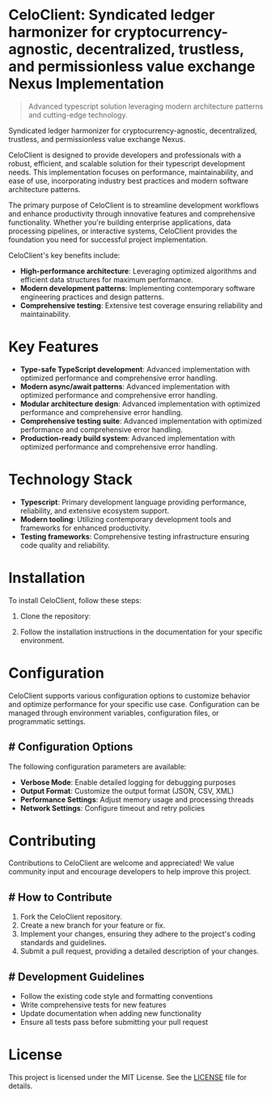 <!-- fallback_CeloClient_20250803021937_54089 -->

# CeloClient: Syndicated ledger harmonizer for cryptocurrency-agnostic, decentralized, trustless, and permissionless value exchange Nexus Implementation
> Advanced typescript solution leveraging modern architecture patterns and cutting-edge technology.

Syndicated ledger harmonizer for cryptocurrency-agnostic, decentralized, trustless, and permissionless value exchange Nexus.

CeloClient is designed to provide developers and professionals with a robust, efficient, and scalable solution for their typescript development needs. This implementation focuses on performance, maintainability, and ease of use, incorporating industry best practices and modern software architecture patterns.

The primary purpose of CeloClient is to streamline development workflows and enhance productivity through innovative features and comprehensive functionality. Whether you're building enterprise applications, data processing pipelines, or interactive systems, CeloClient provides the foundation you need for successful project implementation.

CeloClient's key benefits include:

* **High-performance architecture**: Leveraging optimized algorithms and efficient data structures for maximum performance.
* **Modern development patterns**: Implementing contemporary software engineering practices and design patterns.
* **Comprehensive testing**: Extensive test coverage ensuring reliability and maintainability.

# Key Features

* **Type-safe TypeScript development**: Advanced implementation with optimized performance and comprehensive error handling.
* **Modern async/await patterns**: Advanced implementation with optimized performance and comprehensive error handling.
* **Modular architecture design**: Advanced implementation with optimized performance and comprehensive error handling.
* **Comprehensive testing suite**: Advanced implementation with optimized performance and comprehensive error handling.
* **Production-ready build system**: Advanced implementation with optimized performance and comprehensive error handling.

# Technology Stack

* **Typescript**: Primary development language providing performance, reliability, and extensive ecosystem support.
* **Modern tooling**: Utilizing contemporary development tools and frameworks for enhanced productivity.
* **Testing frameworks**: Comprehensive testing infrastructure ensuring code quality and reliability.

# Installation

To install CeloClient, follow these steps:

1. Clone the repository:


2. Follow the installation instructions in the documentation for your specific environment.

# Configuration

CeloClient supports various configuration options to customize behavior and optimize performance for your specific use case. Configuration can be managed through environment variables, configuration files, or programmatic settings.

## # Configuration Options

The following configuration parameters are available:

* **Verbose Mode**: Enable detailed logging for debugging purposes
* **Output Format**: Customize the output format (JSON, CSV, XML)
* **Performance Settings**: Adjust memory usage and processing threads
* **Network Settings**: Configure timeout and retry policies

# Contributing

Contributions to CeloClient are welcome and appreciated! We value community input and encourage developers to help improve this project.

## # How to Contribute

1. Fork the CeloClient repository.
2. Create a new branch for your feature or fix.
3. Implement your changes, ensuring they adhere to the project's coding standards and guidelines.
4. Submit a pull request, providing a detailed description of your changes.

## # Development Guidelines

* Follow the existing code style and formatting conventions
* Write comprehensive tests for new features
* Update documentation when adding new functionality
* Ensure all tests pass before submitting your pull request

# License

This project is licensed under the MIT License. See the [LICENSE](https://github.com/gary111868/CeloClient/blob/main/LICENSE) file for details.
